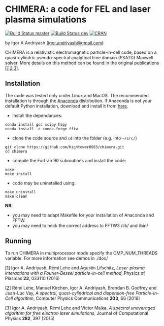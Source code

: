# CHIMERA: a code for FEL and laser plasma simulations

[![Build Status master](https://img.shields.io/travis/hightower8083/chimera/master.svg?label=master)](https://travis-ci.org/hightower8083/chimera/branches)
[![Build Status dev](https://img.shields.io/travis/hightower8083/chimera/dev.svg?label=dev)](https://travis-ci.org/hightower8083/chimera/branches)
[![CRAN](https://img.shields.io/cran/l/devtools.svg)](LICENSE)

by Igor A Andriyash (<igor.andriyash@gmail.com>)

CHIMERA is a relativistic electromagnetic particle-in-cell code, based on a quasi-cylindric pseudo-spectral analytical time domain (PSATD) Maxwell solver. More details on this method can be found in the original publications [<cite>[1]</cite>,<cite>[2]</cite>,<cite>[3]</cite>]. 

## Installation

The code was tested only under Linux and MacOS. The recommended installation is through the [Anaconda](https://www.continuum.io/why-anaconda) distribution.
If Anaconda is not your default Python installation, download and install it from [here](https://www.continuum.io/downloads).

- install the dependances:
```
conda install gcc scipy h5py
conda install -c conda-forge fftw
```
- clone the code source and `cd` into the folder (e.g. into `~/src/`)
```
git clone https://github.com/hightower8083/chimera.git
cd chimera
```
- compile the Fortran 90 subroutines and install the code:
```
make
make install
```
- code may be uninstalled using:
```
make uninstall
make clean
```

**NB**: 
- you may need to adapt Makefile for your installation of Anaconda and FFTW. 
- you may need to heck the correct address to FFTW3 /lib/ and /bin/


## Running

To run CHIMERA in multiprocessor mode specify the OMP_NUM_THREADS variable. For more information see demos in ./doc/

\[[1]\] Igor A. Andriyash, Rémi Lehe and Agustin Lifschitz, *Laser-plasma interactions with a Fourier-Bessel particle-in-cell method*, Physics of Plasmas **23**, 033110 
(2016)

\[[2]\] Rémi Lehe, Manuel Kirchen, Igor A. Andriyash, Brendan B. Godfrey and Jean-Luc Vay, *A spectral, quasi-cylindrical and dispersion-free Particle-In-Cell algorithm*, 
Computer Physics Communications **203**, 66 (2016)

\[[3]\] Igor A. Andriyash, Rémi Lehe and Victor Malka, *A spectral unaveraged algorithm for free electron laser simulations*, Journal of Computational Physics **282**, 397 (2015)

[1]:http://dx.doi.org/10.1063/1.4943281
[2]:http://dx.doi.org/10.1016/j.cpc.2016.02.007
[3]:http://dx.doi.org/10.1016/j.jcp.2014.11.026

